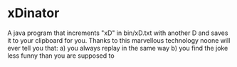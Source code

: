 # xDinator
A java program that increments "xD" in bin/xD.txt with another D and saves it to your clipboard for you.
Thanks to this marvellous technology noone will ever tell you that:
  a) you always replay in the same way
  b) you find the joke less funny than you are supposed to
